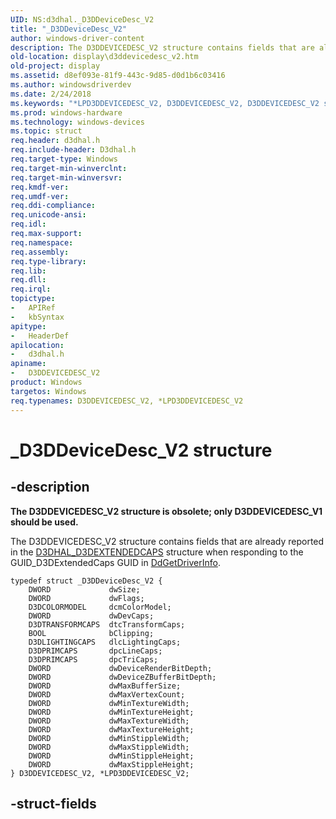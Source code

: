 ```yaml
---
UID: NS:d3dhal._D3DDeviceDesc_V2
title: "_D3DDeviceDesc_V2"
author: windows-driver-content
description: The D3DDEVICEDESC_V2 structure contains fields that are already reported in the D3DHAL_D3DEXTENDEDCAPS structure when responding to the GUID_D3DExtendedCaps GUID in DdGetDriverInfo.
old-location: display\d3ddevicedesc_v2.htm
old-project: display
ms.assetid: d8ef093e-81f9-443c-9d85-d0d1b6c03416
ms.author: windowsdriverdev
ms.date: 2/24/2018
ms.keywords: "*LPD3DDEVICEDESC_V2, D3DDEVICEDESC_V2, D3DDEVICEDESC_V2 structure [Display Devices], _D3DDeviceDesc_V2, d3dhal/, d3dstrct_93cd326d-38b8-4911-87de-a0b4e81f897c.xml, display.d3ddevicedesc_v2"
ms.prod: windows-hardware
ms.technology: windows-devices
ms.topic: struct
req.header: d3dhal.h
req.include-header: D3dhal.h
req.target-type: Windows
req.target-min-winverclnt: 
req.target-min-winversvr: 
req.kmdf-ver: 
req.umdf-ver: 
req.ddi-compliance: 
req.unicode-ansi: 
req.idl: 
req.max-support: 
req.namespace: 
req.assembly: 
req.type-library: 
req.lib: 
req.dll: 
req.irql: 
topictype:
-	APIRef
-	kbSyntax
apitype:
-	HeaderDef
apilocation:
-	d3dhal.h
apiname:
-	D3DDEVICEDESC_V2
product: Windows
targetos: Windows
req.typenames: D3DDEVICEDESC_V2, *LPD3DDEVICEDESC_V2
---
```


# _D3DDeviceDesc_V2 structure


## -description


<b>The D3DDEVICEDESC_V2 structure is obsolete; only D3DDEVICEDESC_V1 should be used.</b>

The D3DDEVICEDESC_V2 structure contains fields that are already reported in the 
	 <a href="..\d3dhal\ns-d3dhal-_d3dhal_d3dextendedcaps.md">D3DHAL_D3DEXTENDEDCAPS</a> 
	 structure when responding to the GUID_D3DExtendedCaps GUID in <a href="https://msdn.microsoft.com/89a22163-a678-4c72-932a-ae4d17922e0b">DdGetDriverInfo</a>. 
	 


<pre class="syntax" xml:space="preserve"><code>typedef struct _D3DDeviceDesc_V2 {
    DWORD             dwSize;
    DWORD             dwFlags;
    D3DCOLORMODEL     dcmColorModel;
    DWORD             dwDevCaps;
    D3DTRANSFORMCAPS  dtcTransformCaps;
    BOOL              bClipping;
    D3DLIGHTINGCAPS   dlcLightingCaps;
    D3DPRIMCAPS       dpcLineCaps;
    D3DPRIMCAPS       dpcTriCaps;
    DWORD             dwDeviceRenderBitDepth;
    DWORD             dwDeviceZBufferBitDepth;
    DWORD             dwMaxBufferSize;
    DWORD             dwMaxVertexCount;
    DWORD             dwMinTextureWidth;
    DWORD             dwMinTextureHeight;
    DWORD             dwMaxTextureWidth;
    DWORD             dwMaxTextureHeight;
    DWORD             dwMinStippleWidth;
    DWORD             dwMaxStippleWidth;
    DWORD             dwMinStippleHeight;
    DWORD             dwMaxStippleHeight;
} D3DDEVICEDESC_V2, *LPD3DDEVICEDESC_V2;</code></pre>



## -struct-fields

